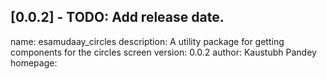 ## [0.0.2] - TODO: Add release date.

name: esamudaay_circles
description: A utility package for getting components for the circles screen
version: 0.0.2
author: Kaustubh Pandey
homepage: